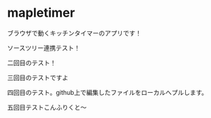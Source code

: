 # mapletimer
ブラウザで動くキッチンタイマーのアプリです！

ソースツリー連携テスト！

二回目のテスト！

三回目のテストですよ

四回目のテスト。github上で編集したファイルをローカルへプルします。

五回目テストこんふりくと〜
